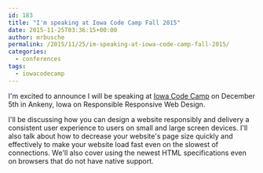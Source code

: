 ```yaml
---
id: 183
title: "I'm speaking at Iowa Code Camp Fall 2015"
date: 2015-11-25T03:36:15+00:00
author: mrbusche
permalink: /2015/11/25/im-speaking-at-iowa-code-camp-fall-2015/
categories:
  - conferences
tags:
  - iowacodecamp
---
```


I'm excited to announce I will be speaking at [Iowa Code Camp](https://iowacodecamp.com/session/list#37) on December 5th in Ankeny, Iowa on Responsible Responsive Web Design.

I'll be discussing how you can design a website responsibly and delivery a consistent user experience to users on small and large screen devices. I'll also talk about how to decrease your website's page size quickly and effectively to make your website load fast even on the slowest of connections. We'll also cover using the newest HTML specifications even on browsers that do not have native support.

